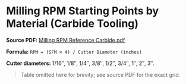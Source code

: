 # Milling RPM Starting Points by Material (Carbide Tooling)
**Source PDF:** [Milling RPM Reference Carbide.pdf](https://raw.githubusercontent.com/eschlenz/Machining/main/Milling%20RPM%20Reference%20Carbide.pdf)

**Formula:** `RPM = (SFM × 4) / Cutter Diameter (inches)`

**Cutter diameters:** 1/16″, 1/8″, 1/4″, 3/8″, 1/2″, 3/4″, 1″, 2″, 3″.

> Table omitted here for brevity; see source PDF for the exact grid.
